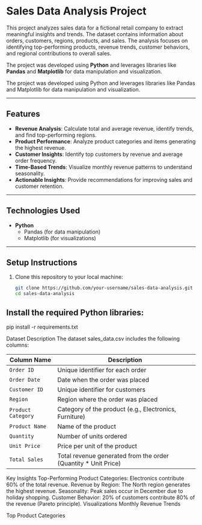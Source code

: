 # **Sales Data Analysis Project**

This project analyzes sales data for a fictional retail company to extract meaningful insights and trends. The dataset
contains information about orders, customers, regions, products, and sales. The analysis focuses on identifying
top-performing products, revenue trends, customer behaviors, and regional contributions to overall sales.

The project was developed using **Python** and leverages libraries like **Pandas** and **Matplotlib** for data
manipulation and visualization.

The project was developed using Python and leverages libraries like Pandas and Matplotlib for data manipulation and
visualization.

---

## **Features**

- **Revenue Analysis**: Calculate total and average revenue, identify trends, and find top-performing regions.
- **Product Performance**: Analyze product categories and items generating the highest revenue.
- **Customer Insights**: Identify top customers by revenue and average order frequency.
- **Time-Based Trends**: Visualize monthly revenue patterns to understand seasonality.
- **Actionable Insights**: Provide recommendations for improving sales and customer retention.

---

## **Technologies Used**

- **Python**
    - Pandas (for data manipulation)
    - Matplotlib (for visualizations)

---

## **Setup Instructions**  
1. Clone this repository to your local machine:  
   ```bash
   git clone https://github.com/your-username/sales-data-analysis.git
   cd sales-data-analysis


## **Install the required Python libraries:**

pip install -r requirements.txt


Dataset Description
The dataset sales_data.csv includes the following columns:

| **Column Name**    | **Description**                                                |
|--------------------|----------------------------------------------------------------|
| `Order ID`         | Unique identifier for each order                               |
| `Order Date`       | Date when the order was placed                                 |
| `Customer ID`      | Unique identifier for customers                                |
| `Region`           | Region where the order was placed                              |
| `Product Category` | Category of the product (e.g., Electronics, Furniture)         |
| `Product Name`     | Name of the product                                            |
| `Quantity`         | Number of units ordered                                        |
| `Unit Price`       | Price per unit of the product                                  |
| `Total Sales`      | Total revenue generated from the order (Quantity * Unit Price) |

Key Insights
Top-Performing Product Categories: Electronics contribute 60% of the total revenue.
Revenue by Region: The North region generates the highest revenue.
Seasonality: Peak sales occur in December due to holiday shopping.
Customer Behavior: 20% of customers contribute 80% of the revenue (Pareto principle).
Visualizations
Monthly Revenue Trends

Top Product Categories